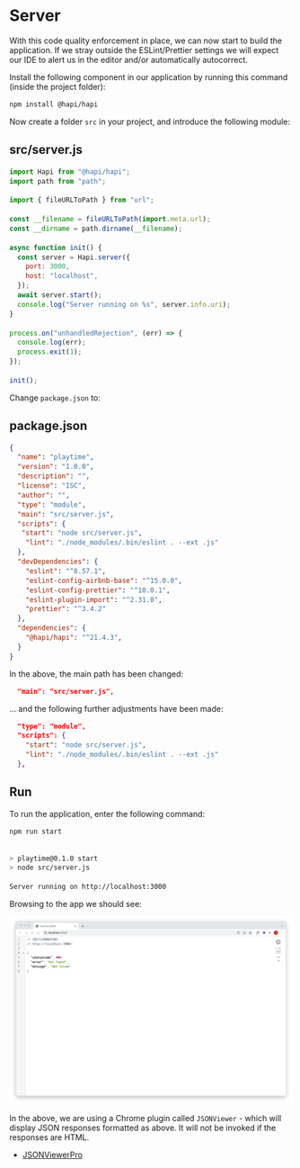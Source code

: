 # Server

With this code quality enforcement in place, we can now start to build the application. If we stray outside the ESLint/Prettier settings we will expect our IDE to alert us in the editor and/or automatically autocorrect.

Install the following component in our application by running this command (inside the project folder):

~~~bash
npm install @hapi/hapi
~~~

Now create a folder `src` in your project, and introduce the following module:

## src/server.js

~~~javascript
import Hapi from "@hapi/hapi";
import path from "path";

import { fileURLToPath } from "url";

const __filename = fileURLToPath(import.meta.url);
const __dirname = path.dirname(__filename);

async function init() {
  const server = Hapi.server({
    port: 3000,
    host: "localhost",
  });
  await server.start();
  console.log("Server running on %s", server.info.uri);
}

process.on("unhandledRejection", (err) => {
  console.log(err);
  process.exit(1);
});

init();
~~~

Change `package.json` to:

## package.json

~~~json
{
  "name": "playtime",
  "version": "1.0.0",
  "description": "",
  "license": "ISC",
  "author": "",
  "type": "module",
  "main": "src/server.js",
  "scripts": {
   "start": "node src/server.js",
    "lint": "./node_modules/.bin/eslint . --ext .js"
  },
  "devDependencies": {
    "eslint": "^8.57.1",
    "eslint-config-airbnb-base": "^15.0.0",
    "eslint-config-prettier": "^10.0.1",
    "eslint-plugin-import": "^2.31.0",
    "prettier": "^3.4.2"
  },
  "dependencies": {
    "@hapi/hapi": "^21.4.3",
  }
}
~~~

In the above, the main path has been changed:

~~~json
  "main": "src/server.js",
~~~

... and the following further adjustments have been made:

~~~json
  "type": "module",
  "scripts": {
    "start": "node src/server.js",
    "lint": "./node_modules/.bin/eslint . --ext .js"
  },
~~~

## Run

To run the application, enter the following command:

~~~bash
npm run start
~~~

~~~bash

> playtime@0.1.0 start
> node src/server.js

Server running on http://localhost:3000
~~~

Browsing to the app we should see:

![](img/06.png)

In the above, we are using a Chrome plugin called `JSONViewer` - which will display JSON responses formatted as above. It will not be invoked if the responses are HTML.

- [JSONViewerPro](https://chromewebstore.google.com/detail/json-viewer-pro/eifflpmocdbdmepbjaopkkhbfmdgijcc)

